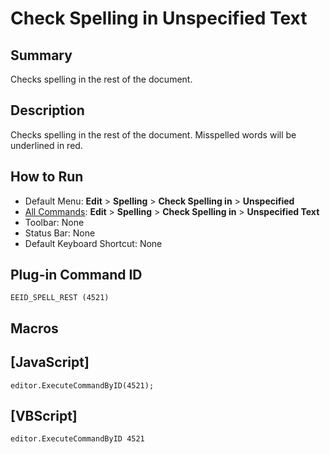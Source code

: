# Check Spelling in Unspecified Text

## Summary

Checks spelling in the rest of the document.

## Description

Checks spelling in the rest of the document. Misspelled words will be underlined in red.

## How to Run

- Default Menu: **Edit** \> **Spelling** \> **Check Spelling in** \>
**Unspecified**
- [All Commands](../tools/all_commands): **Edit** \> **Spelling** \> **Check Spelling in** \>
**Unspecified Text**
- Toolbar: None
- Status Bar: None
- Default Keyboard Shortcut: None

## Plug-in Command ID

```
EEID_SPELL_REST (4521)```

## Macros

## \[JavaScript\]

```
editor.ExecuteCommandByID(4521);
```

## \[VBScript\]

```
editor.ExecuteCommandByID 4521
```
